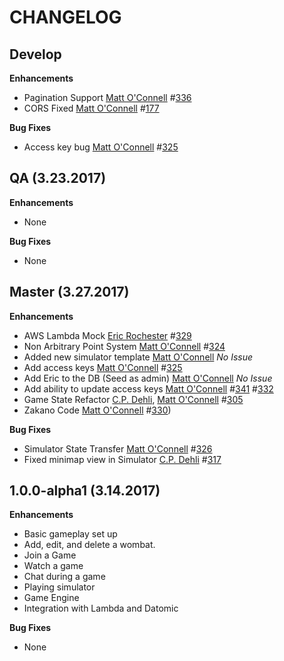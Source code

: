 CHANGELOG
=========

## Develop
**Enhancements**
* Pagination Support
    [Matt O'Connell][/oconn] #[336](https://github.com/willowtreeapps/wombats-api/issues/336)
* CORS Fixed
    [Matt O'Connell][/oconn] #[177](https://github.com/willowtreeapps/wombats-api/issues/177)

**Bug Fixes**
* Access key bug
    [Matt O'Connell][/oconn] #[325](https://github.com/willowtreeapps/wombats-api/issues/325)

## QA (3.23.2017)
**Enhancements**
* None

**Bug Fixes**
* None

## Master (3.27.2017)
**Enhancements**
* AWS Lambda Mock
    [Eric Rochester][/erochest] #[329](https://github.com/willowtreeapps/wombats-api/issues/329)
* Non Arbitrary Point System
    [Matt O'Connell][/oconn] #[324](https://github.com/willowtreeapps/wombats-api/issues/324)
* Added new simulator template
    [Matt O'Connell][/oconn] *No Issue*
* Add access keys
    [Matt O'Connell][/oconn] #[325](https://github.com/willowtreeapps/wombats-api/issues/325)
* Add Eric to the DB (Seed as admin)
    [Matt O'Connell][/oconn] *No Issue*
* Add ability to update access keys
    [Matt O'Connell][/oconn] #[341](https://github.com/willowtreeapps/wombats-api/issues/341) #[332](https://github.com/willowtreeapps/wombats-api/issues/332)
* Game State Refactor
    [C.P. Dehli][/dehli], [Matt O'Connell][/oconn] #[305](https://github.com/willowtreeapps/wombats-api/issues/305)
* Zakano Code
    [Matt O'Connell][/oconn] #[330](https://github.com/willowtreeapps/wombats-api/issues/330))

**Bug Fixes**
* Simulator State Transfer
    [Matt O'Connell][/oconn] #[326](https://github.com/willowtreeapps/wombats-api/issues/326)
* Fixed minimap view in Simulator
    [C.P. Dehli][/dehli] #[317](https://github.com/willowtreeapps/wombats-api/issues/317)

## 1.0.0-alpha1 (3.14.2017)
**Enhancements**
* Basic gameplay set up
* Add, edit, and delete a wombat.
* Join a Game
* Watch a game
* Chat during a game
* Playing simulator
* Game Engine
* Integration with Lambda and Datomic

**Bug Fixes**
* None

[/dehli]: https://github.com/dehli
[/emily]: https://github.com/emilyseibert
[/oconn]: https://github.com/oconn
[/erochest]: https://github.com/erochest
